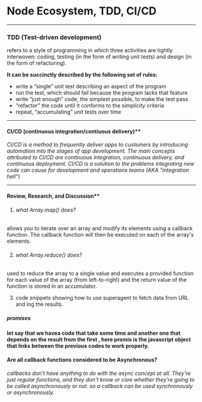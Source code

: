 # Node Ecosystem, TDD, CI/CD
---------------------------------------------------------------

### TDD (Test-driven development)

refers to a style of programming in which three activities are tightly interwoven: coding, testing (in the form of writing unit tests) and design (in the form of refactoring).


**It can be succinctly described by the following set of rules:**

* write a “single” unit test describing an aspect of the program
* run the test, which should fail because the program lacks that feature
* write “just enough” code, the simplest possible, to make the test pass
* “refactor” the code until it conforms to the simplicity criteria
*  repeat, “accumulating” unit tests over time

-----------------------------------------------------------------------------

 #### CI/CD (continuous integration/contiuous delivery)**

*CI/CD is a method to frequently deliver apps to customers by introducing automation into the stages of app development. The main concepts attributed to CI/CD are continuous integration, continuous delivery, and continuous deployment. CI/CD is a solution to the problems integrating new code can cause for development and operations teams (AKA "integration hell")*

-----------------------------------------------------------------------
 #### Review, Research, and Discussion**

 
1. ###### what Array.map() does? 
allows you to iterate over an array and modify its elements using a callback function. The callback function will then be executed on each of the array's elements.

2. ###### what Array.reduce() does?
 used to reduce the array to a single value and executes a provided function for each value of the array (from left-to-right) and the return value of the function is stored in an accumulator.

3. code snippets showing how to use superagent to fetch data from URL and log the results.

##### promises
 **let say that we havea code that take some time and another one that depends on the result from the first , here promis is the javascript object that links between the previous codes to work properly.**

#### Are all callback functions considered to be Asynchronous?
 *callbacks don't have anything to do with the async concept at all. They're just regular functions, and they don't know or care whether they're going to be called asynchronously or not. so a callback can be used synchronously or asynchronously.*

 





